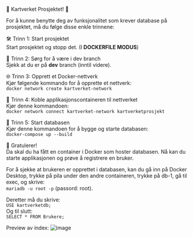 🚀 Kartverket Prosjektet! 🚀

For å kunne benytte deg av funksjonalitet som krever database på prosjektet, må du følge disse enkle trinnene:

🛠️ Trinn 1: Start prosjektet  
Start prosjektet og stopp det. (I **DOCKERFILE MODUS**)

🌿 Trinn 2: Sørg for å være i dev branch  
Sjekk at du er på **dev** branch (inntil videre).

🌐 Trinn 3: Opprett et Docker-nettverk  
Kjør følgende kommando for å opprette et nettverk:  
`docker network create kartverket-network`

🔗 Trinn 4: Koble applikasjonscontaineren til nettverket  
Kjør denne kommandoen:  
`docker network connect kartverket-network kartverketprosjekt`

🚀 Trinn 5: Start databasen  
Kjør denne kommandoen for å bygge og starte databasen:  
`docker-compose up --build`

🎊 Gratulerer!  
Da skal du ha fått en container i Docker som hoster databasen. Nå kan du starte applikasjonen og prøve å registrere en bruker.

For å sjekke at brukeren er opprettet i databasen, kan du gå inn på Docker Desktop, trykke på pila under den andre containeren, trykke på db-1, gå til exec, og skrive:  
`mariadb -u root -p` (passord: root).

Deretter må du skrive:  
`USE kartverketdb;`  
Og til slutt:  
`SELECT * FROM Brukere;`

Preview av index:
![image](https://github.com/user-attachments/assets/78baa97f-8d91-4853-b8d1-2d132f1a034a)

